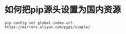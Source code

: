 # 如何把pip源头设置为国内资源

```plaintext
pip config set global.index-url https://mirrors.aliyun.com/pypi/simple/
```
